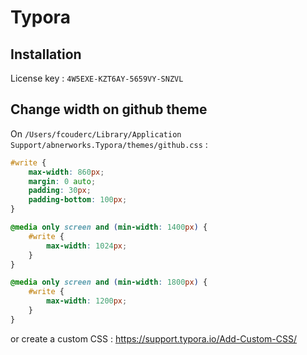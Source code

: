 # Typora

## Installation

License key : `4W5EXE-KZT6AY-5659VY-SNZVL`

## Change width on github theme

On `/Users/fcouderc/Library/Application Support/abnerworks.Typora/themes/github.css` :

```css
#write {
    max-width: 860px;
  	margin: 0 auto;
  	padding: 30px;
    padding-bottom: 100px;
}

@media only screen and (min-width: 1400px) {
	#write {
		max-width: 1024px;
	}
}

@media only screen and (min-width: 1800px) {
	#write {
		max-width: 1200px;
	}
}
```

or create a custom CSS : https://support.typora.io/Add-Custom-CSS/

